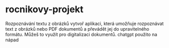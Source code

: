 # rocnikovy-projekt
Rozpoznávání textu z obrázků
vytvoř aplikaci, která umožňuje rozpoznávat text z obrázků nebo PDF dokumentů a převádět jej do upravitelného formátu. Můžeš to využít pro digitalizaci dokumentů.
chatgpt použito na nápad
